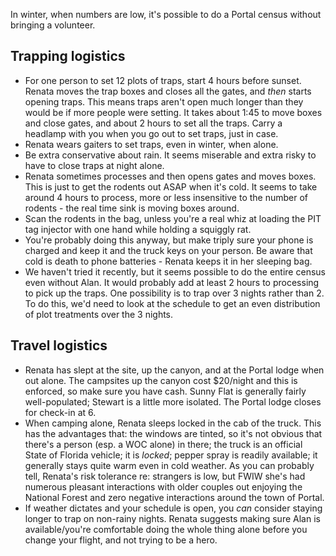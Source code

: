 In winter, when numbers are low, it's possible to do a Portal census without bringing a volunteer. 

## Trapping logistics
* For one person to set 12 plots of traps, start 4 hours before sunset. Renata moves the trap boxes and closes all the gates, and *then* starts opening traps. This means traps aren't open much longer than they would be if more people were setting. It takes about 1:45 to move boxes and close gates, and about 2 hours to set all the traps. Carry a headlamp with you when you go out to set traps, just in case. 
* Renata wears gaiters to set traps, even in winter, when alone. 
* Be extra conservative about rain. It seems miserable and extra risky to have to close traps at night alone. 
* Renata sometimes processes and then opens gates and moves boxes. This is just to get the rodents out ASAP when it's cold. It seems to take around 4 hours to process, more or less insensitive to the number of rodents - the real time sink is moving boxes around. 
* Scan the rodents in the bag, unless you're a real whiz at loading the PIT tag injector with one hand while holding a squiggly rat.
* You're probably doing this anyway, but make triply sure your phone is charged and keep it and the truck keys on your person. Be aware that cold is death to phone batteries - Renata keeps it in her sleeping bag.
* We haven't tried it recently, but it seems possible to do the entire census even without Alan. It would probably add at least 2 hours to processing to pick up the traps. One possibility is to trap over 3 nights rather than 2. To do this, we'd need to look at the schedule to get an even distribution of plot treatments over the 3 nights. 

## Travel logistics
* Renata has slept at the site, up the canyon, and at the Portal lodge when out alone. The campsites up the canyon cost $20/night and this is enforced, so make sure you have cash. Sunny Flat is generally fairly well-populated; Stewart is a little more isolated. The Portal lodge closes for check-in at 6. 
* When camping alone, Renata sleeps locked in the cab of the truck. This has the advantages that: the windows are tinted, so it's not obvious that there's a person (esp. a WOC alone) in there; the truck is an official State of Florida vehicle; it is *locked*; pepper spray is readily available; it generally stays quite warm even in cold weather. As you can probably tell, Renata's risk tolerance re: strangers is low, but FWIW she's had numerous pleasant interactions with older couples out enjoying the National Forest and zero negative interactions around the town of Portal. 
* If weather dictates and your schedule is open, you *can* consider staying longer to trap on non-rainy nights. Renata suggests making sure Alan is available/you're comfortable doing the whole thing alone before you change your flight, and not trying to be a hero.
